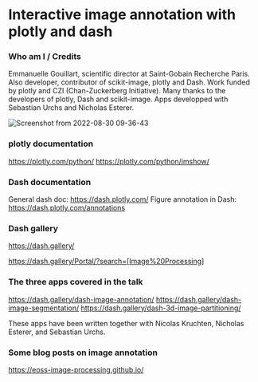 # Interactive image annotation with plotly and dash

### Who am I / Credits

Emmanuelle Gouillart, scientific director at Saint-Gobain Recherche Paris.
Also developer, contributor of scikit-image, plotly and Dash.
Work funded by plotly and CZI (Chan-Zuckerberg Initiative).
Many thanks to the developers of plotly, Dash and scikit-image. Apps developped with Sebastian Urchs and Nicholas Esterer.

![Screenshot from 2022-08-30 09-36-43](https://user-images.githubusercontent.com/263366/187378163-00d0e8d1-f78f-4cfc-b4f4-1b5c6d5e293e.png)


### plotly documentation

https://plotly.com/python/
https://plotly.com/python/imshow/ 

### Dash documentation

General dash doc: https://dash.plotly.com/ 
Figure annotation in Dash: https://dash.plotly.com/annotations 

### Dash gallery

https://dash.gallery/ 

https://dash.gallery/Portal/?search=[Image%20Processing] 

### The three apps covered in the talk

https://dash.gallery/dash-image-annotation/
https://dash.gallery/dash-image-segmentation/
https://dash.gallery/dash-3d-image-partitioning/ 

These apps have been written together with Nicolas Kruchten, Nicholas Esterer, and Sebastian Urchs. 

### Some blog posts on image annotation

https://eoss-image-processing.github.io/ 
